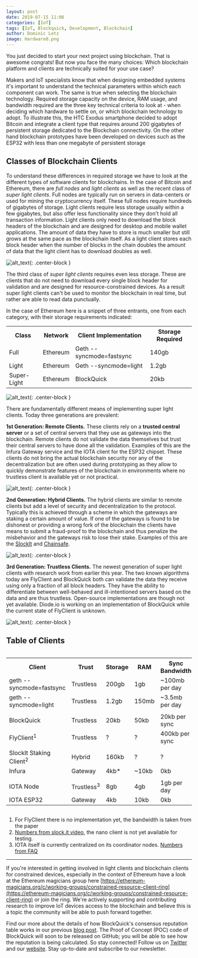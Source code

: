 ```yaml
---
layout: post
date: 2019-07-15 11:06
categories: [IoT]
tags: [IoT, Blockquick, Development, Blockchain]
author: Dominic Letz
image: Hardware0.png
---
```


You just decided to start your next project using blockchain. That is awesome congrats! But now you face the many choices: Which blockchain platform and clients are technically suited for your use case?

Makers and IoT specialists know that when designing embedded systems it's important to understand the technical parameters within which each component can work. The same is true when selecting the blockchain technology. Required storage capacity on the device, RAM usage, and bandwidth required are the three key technical criteria to look at - when deciding which hardware to settle on, or which blockchain technology to adopt. To illustrate this, the HTC Exodus smartphone decided to adopt Bitcoin and integrate a client type that requires around 200 gigabytes of persistent storage dedicated to the Blockchain connectivity. On the other hand blockchain prototypes have been developed on devices such as the ESP32 with less than one megabyte of persistent storage 

## Classes of Blockchain Clients

To understand these differences in required storage we have to look at the different types of software clients for blockchains. In the case of Bitcoin and Ethereum, there are _full nodes_ and _light clients_ as well as the recent class of _super light clients_. Full nodes are typically run on servers in data-centers or used for mining the cryptocurrency itself. These full nodes require hundreds of gigabytes of storage. Light clients require less storage usually within a few gigabytes, but also offer less functionality since they don't hold all transaction information. Light clients only need to download the block headers of the blockchain and are designed for desktop and mobile wallet applications. The amount of data they have to store is much smaller but still grows at the same pace as the blockchain itself. As a light client stores each block header when the number of blocks in the chain doubles the amount of data that the light client has to download doubles as well.

![alt_text](/images/blog/Hardware1.png "image_tooltip"){: .center-block }

The third class of _super light clients_ requires even less storage. These are clients that do not need to download every single block header for validation and are designed for resource-constrained devices. As a result super light clients can't be used to monitor the blockchain in real time, but rather are able to read data punctually. 

In the case of Ethereum here is a snippet of three entrants, one from each category, with their storage requirements indicated: 


<table>
  <tr>
   <th>Class</th>
   <th>Network</th>
   <th>Client Implementation</th>
   <th>Storage Required</th>
  </tr>
  <tr>
   <td>Full</td>
   <td>Ethereum</td>
   <td>Geth --syncmode=fastsync</td>
   <td>140gb</td>
  </tr>
  <tr>
   <td>Light</td>
   <td>Ethereum</td>
   <td>Geth --syncmode=light</td>
   <td>1.2gb</td>
  </tr>
  <tr>
   <td>Super-Light</td>
   <td>Ethereum</td>
   <td>BlockQuick</td>
   <td>20kb</td>
  </tr>
</table>

![alt_text](/images/blog/Hardware2.png "image_tooltip"){: .center-block }

There are fundamentally different means of implementing super light clients. Today three generations are prevalent:

**1st Generation: Remote Clients.** These clients rely on a **trusted central server** or a set of central servers that they use as gateways into the blockchain. Remote clients do not validate the data themselves but trust their central servers to have done all the validation. Examples of this are the Infura Gateway service and the IOTA client for the ESP32 chipset. These clients do not bring the actual blockchain security nor any of the decentralization but are often used during prototyping as they allow to quickly demonstrate features of the blockchain in environments where no trustless client is available yet or not practical.

![alt_text](/images/blog/Hardware3.png "image_tooltip"){: .center-block }

**2nd Generation: Hybrid Clients.** The hybrid clients are similar to remote clients but add a level of security and decentralization to the protocol. Typically this is achieved through a scheme in which the gateways are staking a certain amount of value. If one of the gateways is found to be dishonest or providing a wrong fork of the blockchain the clients have means to submit a fraud-proof to the blockchain and thus penalize the misbehavior and the gateways risk to lose their stake. Examples of this are the [SlockIt](https://slock.it) and [Chainsafe](https://chainsafe.io/).

![alt_text](/images/blog/Hardware4.png "image_tooltip"){: .center-block }

**3rd Generation: Trustless Clients.** The newest generation of super light clients with research work from earlier this year. The two known algorithms today are FlyClient and BlockQuick both can validate the data they receive using only a fraction of all block headers. They have the ability to differentiate between well-behaved and ill-intentioned servers based on the data and are thus trustless. Open-source implementations are though not yet available. Diode.io is working on an implementation of BlockQuick while the current state of FlyClient is unknown. 

![alt_text](/images/blog/Hardware5.png "image_tooltip"){: .center-block }


## Table of Clients

<div style="overflow: auto"><table>
  <tr>
   <th>Client</th>
   <th>Trust</th>
   <th>Storage </th>
   <th>RAM </th>
   <th>Sync Bandwidth</th>
  </tr>
  <tr>
   <td>geth --syncmode=fastsync</td>
   <td>Trustless</td>
   <td>200gb</td>
   <td>1gb</td>
   <td>~100mb per day</td>
  </tr>
  <tr>
   <td>geth --syncmode=light</td>
   <td>Trustless</td>
   <td>1.2gb</td>
   <td>150mb</td>
   <td>~3.5mb per day</td>
  </tr>
  <tr>
   <td></td>
   <td></td>
   <td></td>
   <td></td>
   <td></td>
  </tr>
  <tr>
   <td>BlockQuick</td>
   <td>Trustless</td>
   <td>20kb</td>
   <td>50kb</td>
   <td>20kb per sync</td>
  </tr>
  <tr>
   <td>FlyClient<sup>1</sup></td>
   <td>Trustless</td>
   <td>?</td>
   <td>?</td>
   <td>400kb per sync</td>
  </tr>
  <tr>
   <td></td>
   <td></td>
   <td></td>
   <td></td>
   <td></td>
  </tr>
  <tr>
   <td>SlockIt Staking Client<sup>2</sup></td>
   <td>Hybrid</td>
   <td>160kb</td>
   <td>?</td>
   <td>?</td>
  </tr>
  <tr>
   <td>Infura</td>
   <td>Gateway</td>
   <td>4kb*</td>
   <td>~10kb</td>
   <td>0kb</td>
  </tr>
  <tr>
   <td></td>
   <td></td>
   <td></td>
   <td></td>
   <td></td>
  </tr>
  <tr>
   <td>IOTA Node</td>
   <td>Trustless<sup>3</sup></td>
   <td>8gb</td>
   <td>4gb</td>
   <td>1gb per day</td>
  </tr>
  <tr>
   <td>IOTA ESP32</td>
   <td>Gateway</td>
   <td>4kb</td>
   <td>10kb</td>
   <td>0kb</td>
  </tr>
</table></div>

1. For FlyClient there is no implementation yet, the bandwidth is taken from the paper
2. [Numbers from slock.it video](https://www.youtube.com/watch?time_continue=107&v=EDJWb3fWB1w), the nano client is not yet available for testing.
3. IOTA itself is currently centralized on its coordinator nodes. [Numbers from FAQ](https://www.iota.org/get-started/faqs)

<hr/>

If you're interested in getting involved in light clients and blockchain clients for constrained devices, especially in the context of Ethereum have a look at the Ethereum magicians group here [https://ethereum-magicians.org/c/working-groups/constrained-resource-client-ring](https://ethereum-magicians.org/c/working-groups/constrained-resource-client-ring) or join the ring. We're actively supporting and contributing research to improve IoT devices access to the blockchain and believe this is a topic the community will be able to push forward together.

Find our more about the details of how BlockQuick's consensus reputation table works in our previous [blog post](https://diode.io/blockquick/blockquick-consensus-reputation-table-explained-19182/). The Proof of Concept (POC) code of BlockQuick will soon to be released on GitHub; you will be able to see how the reputation is being calculated. So stay connected! Follow us on [Twitter](https://twitter.com/diode_chain) and our [website](https://diode.io/). Stay up-to-date and subscribe to our newsletter.
